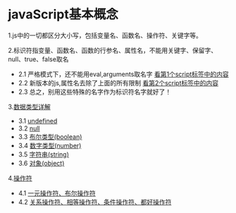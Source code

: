 # javaScript基本概念

1.js中的一切都区分大小写，包括变量名、函数名、操作符、关键字等。

2.标识符指变量、函数名、函数的行参名、属性名，不能用关键字、保留字、null、true、false取名
- 2.1 严格模式下，还不能用eval,arguments取名字 [看第1个script标签中的内容](https://github.com/ZZsimon/Pro-Js-Note/blob/master/chapter03_basicConcepts/grammar_01/grammer.html)
- 2.2 新版本的js,属性名去除了上面的所有限制 [看第2个script标签中的内容](https://github.com/ZZsimon/Pro-Js-Note/blob/master/chapter03_basicConcepts/grammar_01/grammer.html)
- 2.3 总之，别用这些特殊的名字作为标识符名字就好了！

3.[数据类型详解](https://github.com/ZZsimon/Pro-Js-Note/blob/master/chapter03_basicConcepts/dataType_02)
- 3.1 [undefined](https://github.com/ZZsimon/Pro-Js-Note/blob/master/chapter03_basicConcepts/dataType_02/dataType_undefined_01.html)
- 3.2 [null](https://github.com/ZZsimon/Pro-Js-Note/blob/master/chapter03_basicConcepts/dataType_02/dataType_null_02.html)
- 3.3 [布尔类型(boolean)](https://github.com/ZZsimon/Pro-Js-Note/blob/master/chapter03_basicConcepts/dataType_02/dataType_boolean_03.html)
- 3.4 [数字类型(number)](https://github.com/ZZsimon/Pro-Js-Note/blob/master/chapter03_basicConcepts/dataType_02/dataType_number_04.html)
- 3.5 [字符串(string)](https://github.com/ZZsimon/Pro-Js-Note/blob/master/chapter03_basicConcepts/dataType_02/dataType_string_05.html)
- 3.6 [对象(object)](https://github.com/ZZsimon/Pro-Js-Note/blob/master/chapter03_basicConcepts/dataType_02/dataType_object_06.html)

4.[操作符](https://github.com/ZZsimon/Pro-Js-Note/blob/master/chapter03_basicConcepts/operator_03)
- 4.1 [一元操作符、布尔操作符](https://github.com/ZZsimon/Pro-Js-Note/blob/master/chapter03_basicConcepts/operator_03/operator_01.html)
- 4.2 [关系操作符、相等操作符、条件操作符、都好操作符](https://github.com/ZZsimon/Pro-Js-Note/blob/master/chapter03_basicConcepts/operator_03/operator_02.html)